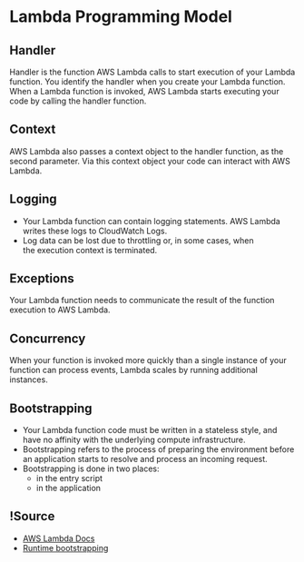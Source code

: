 # Lambda Programming Model

## Handler 

Handler is the function AWS Lambda calls to start execution of your Lambda function. You identify the handler when you create your Lambda function. When a Lambda function is invoked, AWS Lambda starts executing your code by calling the handler function. 

## Context

AWS Lambda also passes a context object to the handler function, as the second parameter. Via this context object your code can interact with AWS Lambda. 

## Logging 

- Your Lambda function can contain logging statements. AWS Lambda writes these logs to CloudWatch Logs. 
- Log data can be lost due to throttling or, in some cases, when the execution context is terminated.

## Exceptions

Your Lambda function needs to communicate the result of the function execution to AWS Lambda.

## Concurrency

When your function is invoked more quickly than a single instance of your function can process events, Lambda scales by running additional instances.

## Bootstrapping

- Your Lambda function code must be written in a stateless style, and have no affinity with the underlying compute infrastructure.
- Bootstrapping refers to the process of preparing the environment before an application starts to resolve and process an incoming request. 
- Bootstrapping is done in two places: 
    - in the entry script 
    - in the application

## !Source
- [AWS Lambda Docs](https://docs.aws.amazon.com/lambda/latest/dg/programming-model-v2.html)
- [Runtime bootstrapping](https://www.yiiframework.com/doc/guide/2.0/en/runtime-bootstrapping)